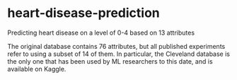 # heart-disease-prediction
Predicting heart disease on a level of 0-4 based on 13 attributes

The original database contains 76 attributes, but all published experiments refer to using a subset of 14 of them. In particular, the Cleveland database is the only one that has been used by ML researchers to this date, and is available on Kaggle.

